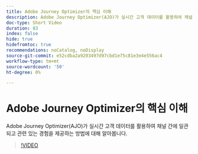```yaml
---
title: Adobe Journey Optimizer의 핵심 이해
description: Adobe Journey Optimizer(AJO)가 실시간 고객 데이터를 활용하여 채널 간에 일관되고 관련 있는 경험을 제공하는 방법에 대해 알아봅니다.
doc-type: Short Video
duration: 83
index: false
hide: true
hidefromtoc: true
recommendations: noCatalog, noDisplay
source-git-commit: e52cdba2a9203497d97cbd1e75c81e3e4e556ac4
workflow-type: tm+mt
source-wordcount: '50'
ht-degree: 0%

---
```



# Adobe Journey Optimizer의 핵심 이해

Adobe Journey Optimizer(AJO)가 실시간 고객 데이터를 활용하여 채널 간에 일관되고 관련 있는 경험을 제공하는 방법에 대해 알아봅니다.

<!-- 62_S522_3442522_82_understanding-the-core-of-adobe-journey-optimizer -->
>[!VIDEO](https://video.tv.adobe.com/v/3458249/?learn=on&enablevpops=true)
